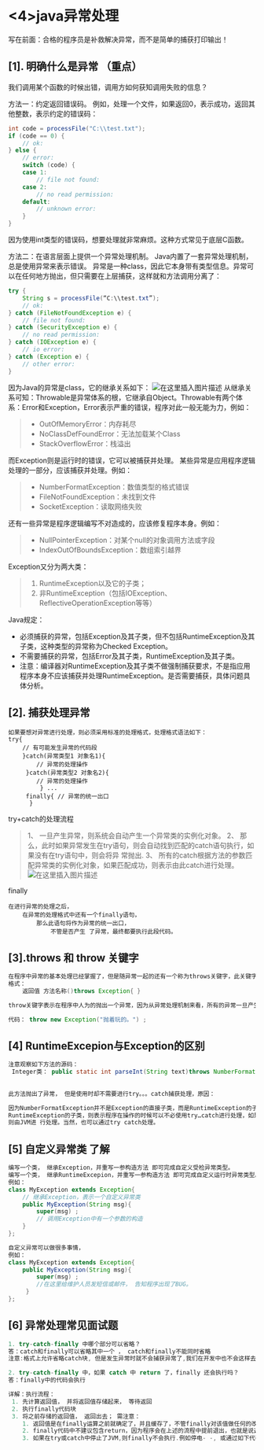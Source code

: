 ﻿# <4>java异常处理
写在前面：合格的程序员是补救解决异常，而不是简单的捕获打印输出！

## [1]. 明确什么是异常 （重点） 
我们调用某个函数的时候出错，调用方如何获知调用失败的信息？

方法一：约定返回错误码。
例如，处理一个文件，如果返回0，表示成功，返回其他整数，表示约定的错误码：
```java
int code = processFile("C:\\test.txt");
if (code == 0) {
    // ok:
} else {
    // error:
    switch (code) {
    case 1:
        // file not found:
    case 2:
        // no read permission:
    default:
        // unknown error:
    }
}
```
因为使用int类型的错误码，想要处理就非常麻烦。这种方式常见于底层C函数。

方法二：在语言层面上提供一个异常处理机制。
Java内置了一套异常处理机制，总是使用异常来表示错误。
异常是一种class，因此它本身带有类型信息。异常可以在任何地方抛出，但只需要在上层捕获，这样就和方法调用分离了：
```java
try {
    String s = processFile(“C:\\test.txt”);
    // ok:
} catch (FileNotFoundException e) {
    // file not found:
} catch (SecurityException e) {
    // no read permission:
} catch (IOException e) {
    // io error:
} catch (Exception e) {
    // other error:
}
```
因为Java的异常是class，它的继承关系如下：
![在这里插入图片描述](https://img-blog.csdnimg.cn/20210210164226288.png?x-oss-process=image/watermark,type_ZmFuZ3poZW5naGVpdGk,shadow_10,text_aHR0cHM6Ly9ibG9nLmNzZG4ubmV0L3dlaXhpbl80NjM0NDU5NA==,size_16,color_FFFFFF,t_70)
从继承关系可知：Throwable是异常体系的根，它继承自Object。Throwable有两个体系：Error和Exception，Error表示严重的错误，程序对此一般无能为力，例如：
>- OutOfMemoryError：内存耗尽
>- NoClassDefFoundError：无法加载某个Class
>- StackOverflowError：栈溢出

而Exception则是运行时的错误，它可以被捕获并处理。
某些异常是应用程序逻辑处理的一部分，应该捕获并处理。例如：
>- NumberFormatException：数值类型的格式错误
>- FileNotFoundException：未找到文件
>- SocketException：读取网络失败

还有一些异常是程序逻辑编写不对造成的，应该修复程序本身。例如：
>- NullPointerException：对某个null的对象调用方法或字段
>- IndexOutOfBoundsException：数组索引越界

Exception又分为两大类：
>1. RuntimeException以及它的子类；
>2. 非RuntimeException（包括IOException、ReflectiveOperationException等等）

Java规定：
- 必须捕获的异常，包括Exception及其子类，但不包括RuntimeException及其子类，这种类型的异常称为Checked Exception。
- 不需要捕获的异常，包括Error及其子类，RuntimeException及其子类。
- 注意：编译器对RuntimeException及其子类不做强制捕获要求，不是指应用程序本身不应该捕获并处理RuntimeException。是否需要捕获，具体问题具体分析。

## [2]. 捕获处理异常
```
如果要想对异常进行处理，则必须采用标准的处理格式，处理格式语法如下： 
try{
	// 有可能发生异常的代码段 
	}catch(异常类型1 对象名1){ 
		// 异常的处理操作
	 }catch(异常类型2 对象名2){
	 	// 异常的处理操作
	 	 } ... 
	 finally{ // 异常的统一出口
	  }
```
try+catch的处理流程
>1、 一旦产生异常，则系统会自动产生一个异常类的实例化对象。 
>2、 那么，此时如果异常发生在try语句，则会自动找到匹配的catch语句执行，如果没有在try语句中，则会将异 常抛出. 
>3、 所有的catch根据方法的参数匹配异常类的实例化对象，如果匹配成功，则表示由此catch进行处理。
![在这里插入图片描述](https://img-blog.csdnimg.cn/20210210165225697.png?x-oss-process=image/watermark,type_ZmFuZ3poZW5naGVpdGk,shadow_10,text_aHR0cHM6Ly9ibG9nLmNzZG4ubmV0L3dlaXhpbl80NjM0NDU5NA==,size_16,color_FFFFFF,t_70)

finally
```
在进行异常的处理之后，
	在异常的处理格式中还有一个finally语句，
		那么此语句将作为异常的统一出口，
			不管是否产生 了异常，最终都要执行此段代码。
```
## [3].throws 和 throw 关键字

```java
在程序中异常的基本处理已经掌握了，但是随异常一起的还有一个称为throws关键字，此关键字主要在方法的声明上使 用，表示方法中不处理异常，而交给调用处处理。 
格式：
	返回值 方法名称()throws Exception{ }
```

```java
throw关键字表示在程序中人为的抛出一个异常，因为从异常处理机制来看，所有的异常一旦产生之后，实际上抛出 的就是一个异常类的实例化对象，那么此对象也可以由throw直接抛出。 

代码： throw new Exception("抛着玩的。") ;
```
## [4] RuntimeExcepion与Exception的区别

```java
注意观察如下方法的源码： 
 Integer类： public static int parseInt(String text)throws NumberFormatException 
 
 
此方法抛出了异常， 但是使用时却不需要进行try。。。catch捕获处理，原因： 

因为NumberFormatException并不是Exception的直接子类，而是RuntimeException的子类，只要是 
RuntimeException的子类，则表示程序在操作的时候可以不必使用try…catch进行处理，如果有异常发生，
则由JVM进 行处理。当然，也可以通过try catch处理。
```

## [5] 自定义异常类 了解

```java
编写一个类， 继承Exception，并重写一参构造方法 即可完成自定义受检异常类型。 
编写一个类， 继承RuntimeExcepion，并重写一参构造方法 即可完成自定义运行时异常类型。 
例如：
class MyException extends Exception{ 
	// 继承Exception，表示一个自定义异常类 
	public MyException(String msg){ 
		super(msg) ; 
		// 调用Exception中有一个参数的构造 
	} 
}; 

自定义异常可以做很多事情， 
例如： 
class MyException extends Exception{ 
	public MyException(String msg){ 
		super(msg) ; 
		//在这里给维护人员发短信或邮件， 告知程序出现了BUG。
	 }
};
```

## [6] 异常处理常见面试题

```java
1. try-catch-finally 中哪个部分可以省略？ 
答：catch和finally可以省略其中一个 ， catch和finally不能同时省略 
注意:格式上允许省略catch块, 但是发生异常时就不会捕获异常了,我们在开发中也不会这样去写代码.

2. try-catch-finally 中，如果 catch 中 return 了，finally 还会执行吗？ 
答：finally中的代码会执行 

详解：执行流程： 
 1. 先计算返回值， 并将返回值存储起来， 等待返回 
 2. 执行finally代码块 
 3. 将之前存储的返回值， 返回出去； 需注意：
  	1. 返回值是在finally运算之前就确定了，并且缓存了，不管finally对该值做任何的改变，返回的值都不会改变 
  	2. finally代码中不建议包含return，因为程序会在上述的流程中提前退出，也就是说返回的值不是try或 catch中的值
  	3. 如果在try或catch中停止了JVM,则finally不会执行.例如停电- -, 或通过如下代码退出 JVM:System.exit(0);
```

